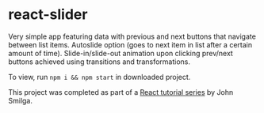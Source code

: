 # react-slider

Very simple app featuring data with previous and next buttons that navigate between list items. Autoslide option (goes to next item in list after a certain amount of time). Slide-in/slide-out animation upon clicking prev/next buttons achieved using transitions and transformations.

To view, run `npm i && npm start` in downloaded project.

This project was completed as part of a [React tutorial series](https://www.youtube.com/watch?v=a_7Z7C_JCyo&ab_channel=freeCodeCamp.org) by John Smilga.
